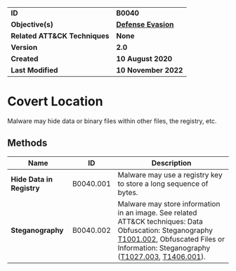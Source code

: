 <table>
<tr>
<td><b>ID</b></td>
<td><b>B0040</b></td>
</tr>
<tr>
<td><b>Objective(s)</b></td>
<td><b><a href="../defense-evasion">Defense Evasion</a></b></td>
</tr>
<tr>
<td><b>Related ATT&CK Techniques</b></td>
<td><b>None</b></td>
</tr>
<tr>
<td><b>Version</b></td>
<td><b>2.0</b></td>
</tr>
<tr>
<td><b>Created</b></td>
<td><b>10 August 2020</b></td>
</tr>
<tr>
<td><b>Last Modified</b></td>
<td><b>10 November 2022</b></td>
</tr>
</table>


# Covert Location

Malware may hide data or binary files within other files, the registry, etc. 

## Methods

|Name|ID|Description|
|---|---|---|
|**Hide Data in Registry**|B0040.001|Malware may use a registry key to store a long sequence of bytes.|
|**Steganography**|B0040.002|Malware may store information in an image. See related ATT&CK techniques: Data Obfuscation: Steganography [T1001.002](https://attack.mitre.org/techniques/T1001/002), Obfuscated Files or Information: Steganography ([T1027.003](https://attack.mitre.org/techniques/T1027/003), [T1406.001](https://attack.mitre.org/techniques/T1406/001)).|
